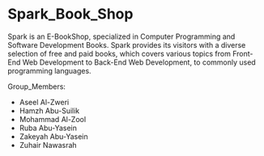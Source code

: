 # Spark_Book_Shop

Spark is an E-BookShop, specialized in Computer Programming and Software Development Books. Spark provides its visitors with a diverse selection of free and paid books, which covers various topics from Front-End Web Development to Back-End Web Development, to commonly used programming languages.

Group_Members:
* Aseel Al-Zweri
* Hamzh Abu-Suilik
* Mohammad Al-Zool
* Ruba Abu-Yasein
* Zakeyah Abu-Yasein
* Zuhair Nawasrah